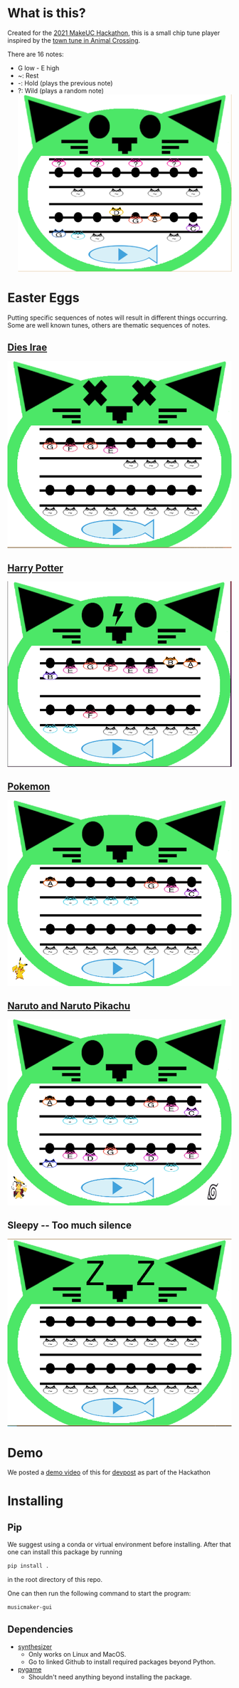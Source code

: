 # What is this?
Created for the [2021 MakeUC Hackathon](https://makeuc.io/), this is a small chip tune player inspired by the 
[town tune in Animal Crossing](https://animalcrossing.fandom.com/wiki/Town_tune).

There are 16 notes:
+ G low - E high
+ ~: Rest
+ -: Hold (plays the previous note)
+ ?: Wild (plays a random note)
![Example tune](example_screenshot.png?raw=true)

# Easter Eggs
Putting specific sequences of notes will result in different things 
occurring.
Some are well known tunes, others are thematic sequences of notes.
## [Dies Irae](https://en.wikipedia.org/wiki/Dies_irae)
![Example of using Dies Irae](easter_egg_screenshots/dies_irae.png?raw=true)
## [Harry Potter](https://en.wikipedia.org/wiki/Music_of_the_Harry_Potter_films)
![Example of using Harry Potter](easter_egg_screenshots/harry_potter.png?raw=true)
## [Pokemon](https://en.wikipedia.org/wiki/Pok%C3%A9mon_Theme)
![Example of using Pokemon](easter_egg_screenshots/pokemon.png?raw=true)
## [Naruto and Naruto Pikachu](https://en.wikipedia.org/wiki/Naruto)
![Example of using Naruto and Pokemon Together](easter_egg_screenshots/naruto_and_naruto_pokemon.png?raw=true)
## Sleepy -- Too much silence
![Example of sleepy kitty](easter_egg_screenshots/sleepy.png?raw=true)

# Demo
We posted a [demo video](https://youtu.be/MLxx63Jur7M) of this for 
[devpost](https://devpost.com/software/music-maker-2xf701) as part of the Hackathon

# Installing
## Pip
We suggest using a conda or virtual environment before installing.
After that one can install this package by running
```bash
pip install .
```
in the root directory of this repo.

One can then run the following command to start the program:
```bash
musicmaker-gui
```

## Dependencies
+ [synthesizer](https://github.com/yuma-m/synthesizer)
  + Only works on Linux and MacOS.
  + Go to linked Github to install required packages beyond Python.
+ [pygame](https://www.pygame.org/wiki/GettingStarted)
  + Shouldn't need anything beyond installing the package.
